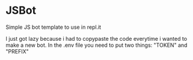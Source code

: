 # JSBot
Simple JS bot template to use in repl.it

I just got lazy because i had to copypaste the code everytime i wanted to make a new bot.
In the .env file you need to put two things: "TOKEN" and "PREFIX"
